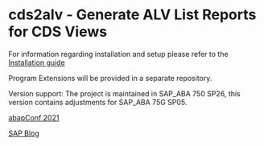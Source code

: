 # cds2alv - Generate ALV List Reports for CDS Views

For information regarding installation and setup please refer to the [Installation guide](./docs/installation_guide.md) 

Program Extensions will be provided in a separate repository. 

Version support: The project is maintained in SAP_ABA 750 SP26, this version contains adjustments for SAP_ABA 75G SP05.

[abapConf 2021](https://www.youtube.com/watch?v=nWr6liYWbJ0)

[SAP Blog](https://blogs.sap.com/2023/11/20/cds2alv-generate-alv-list-reports-for-cds-views/)

